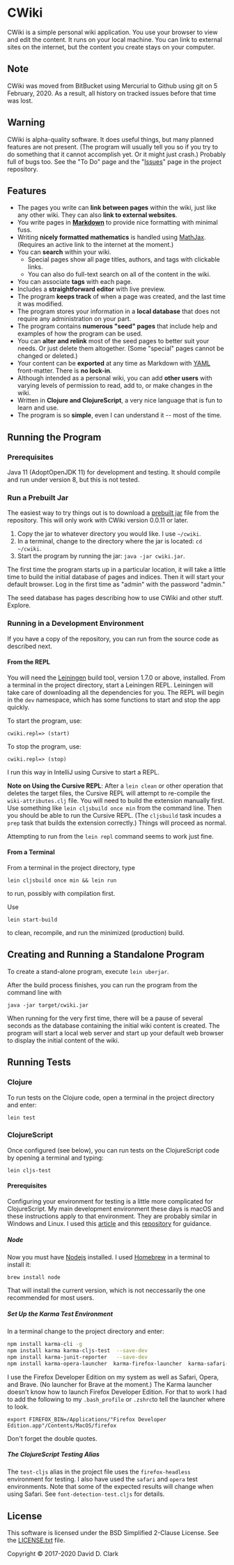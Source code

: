 # CWiki ##

CWiki is a simple personal wiki application. You use your browser to view and edit the content. It runs on your local machine. You can link to external sites on the internet, but the content you create stays on your computer.

## Note ##

CWiki was moved from BitBucket using Mercurial to Github using git on 5 February, 2020. As a result, all history on tracked issues before that time was lost.

## Warning ##

CWiki is alpha-quality software. It does useful things, but many planned features are not present. (The program will usually tell you so if you try to do something that it cannot accomplish yet. Or it might just crash.) Probably full of bugs too. See the "To Do" page and the "[Issues](https://bitbucket.org/David_Clark/cwiki/issues?status=new&status=open)" page in the project repository.

## Features ##

* The pages you write can **link between pages** within the wiki, just like any other wiki. They can also **link to external websites**.
* You write pages in **[Markdown](https://daringfireball.net/projects/markdown/syntax)** to provide nice formatting with minimal fuss.
* Writing **nicely formatted mathematics** is handled using [MathJax](https://www.mathjax.org/). (Requires an active link to the internet at the moment.)
* You can **search** within your wiki. 
   * Special pages show all page titles, authors, and tags with clickable links.
   * You can also do full-text search on all of the content in the wiki.
* You can associate **tags** with each page.
* Includes a **straightforward editor** with live preview.
* The program **keeps track** of when a page was created, and the last time it was modified.
* The program stores your information in a **local database** that does not require any administration on your part.
* The program contains **numerous "seed" pages** that include help and examples of how the program can be used.
* You can **alter and relink** most of the seed pages to better suit your needs. Or just delete them altogether. (Some "special" pages cannot be changed or deleted.)
* Your content can be **exported** at any time as Markdown with [YAML](http://yaml.org) front-matter. There is **no lock-in**.
* Although intended as a personal wiki, you can add **other users** with varying levels of permission to read, add to, or make changes in the wiki.
* Written in **Clojure and ClojureScript**, a very nice language that is fun to learn and use.
* The program is so **simple**, even I can understand it -- most of the time.

## Running the Program ##

### Prerequisites ###

Java 11 (AdoptOpenJDK 11) for development and testing. It should compile and run under version 8, but this is not tested. 

### Run a Prebuilt Jar ###

The easiest way to try things out is to download a [prebuilt jar](https://bitbucket.org/David_Clark/cwiki/downloads/) file from the repository. This will only work with CWiki version 0.0.11 or later.

1. Copy the jar to whatever directory you would like. I use `~/cwiki`.
2. In a terminal, change to the directory where the jar is located: `cd ~/cwiki`.
3. Start the program by running the jar: `java -jar cwiki.jar`.

The first time the program starts up in a particular location, it will take a little time to build the initial database of pages and indices. Then it will start your default browser. Log in the first time as "admin" with the password "admin."

The seed database has pages describing how to use CWiki and other stuff. Explore.

### Running in a Development Environment ###

If you have a copy of the repository, you can run from the source code as described next.

#### From the REPL ####

You will need the [Leiningen](https://github.com/technomancy/leiningen) build tool, version 1.7.0 or above, installed. From a terminal in the project directory, start a Leiningen REPL. Leiningen will take care of downloading all the dependencies for you. The REPL will begin in the `dev` namespace, which has some functions to start and stop the app quickly.

To start the program, use:

`cwiki.repl=> (start)`

To stop the program, use:

`cwiki.repl=> (stop)`

I ​run this way in IntelliJ using Cursive to start a REPL.

**Note on Using the Cursive REPL**: After a `lein clean` or other operation that deletes the target files, the Cursive REPL will attempt to re-compile the `wiki-attributes.clj` file. You will need to build the extension manually first. Use something like `lein cljsbuild once min` from the command line. Then you should be able to run the Cursive REPL. (The `cljsbuild` task incudes a `prep` task that builds the extension correctly.) Things will proceed as normal.

Attempting to run from the `lein repl` command seems to work just fine.

#### From a Terminal ####

From a terminal in the project directory, type

`lein cljsbuild once min && lein run`

to run, possibly with compilation first.

Use

`lein start-build`

to clean, recompile, and run the minimized (production) build. 

## Creating and Running a Standalone Program ##

To create a stand-alone program, execute `lein uberjar`. 

After the build process finishes, you can run the program from the command line with

```
java -jar target/cwiki.jar
```

 When running for the very first time, there will be a pause of several seconds as the database containing the initial wiki content is created. The program will start a local web server and start up your default web browser to display the initial content of the wiki.

## Running Tests ##

### Clojure ###

To run tests on the Clojure code, open a terminal in the project directory and enter:

`lein test`

### ClojureScript ###

Once configured (see below), you can run tests on the ClojureScript code by opening a terminal and typing:

`lein cljs-test`

#### Prerequisites ####

Configuring your environment for testing is a little more complicated for ClojureScript. My main development environment these days is macOS and these instructions apply to that environment. They are probably similar in Windows and Linux. I used this [article](https://lispcast.com/testing-clojurescript/) and this [repository](https://github.com/cloojure/cljs-template) for guidance.

##### Node #####

Now you must have [Nodejs](https://nodejs.org/en/) installed. I used [Homebrew](https://brew.sh) in a terminal to install it:

`brew install node`

That will install the current version, which is not neccessarily the one recommended for most users.

##### Set Up the Karma Test Environment #####

In a terminal change to the project directory and enter:

```bash
npm install karma-cli -g
npm install karma karma-cljs-test  --save-dev
npm install karma-junit-reporter   --save-dev
npm install karma-opera-launcher  karma-firefox-launcher  karma-safari-launcher  --save-dev
```
I use the Firefox Developer Edition on my system as well as Safari, Opera, and Brave. (No launcher for Brave at the moment.) The Karma launcher doesn't know how to launch Firefox Developer Edition. For that to work I had to add the following to my `.bash_profile` or `.zshrc`to tell the launcher where to look.

`export FIREFOX_BIN=/Applications/"Firefox Developer Edition.app"/Contents/MacOS/firefox`

Don't forget the double quotes.

##### The ClojureScript Testing Alias #####

The `test-cljs` alias in the project file uses the `firefox-headless` environment for testing. I also have used the `safari` and `opera` test environments. Note that some of the expected results will change when using Safari. See `font-detection-test.cljs` for details.

## License ##

This software is licensed under the BSD Simplified 2-Clause License. See the [LICENSE.txt](https://bitbucket.org/David_Clark/cwiki/src/default/LICENSE.txt) file.

Copyright © 2017-2020 David D. Clark